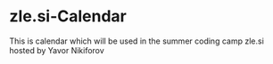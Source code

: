 # zle.si-Calendar
This is calendar which will be used in the summer coding camp zle.si hosted by Yavor Nikiforov
